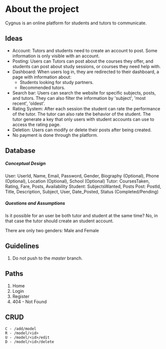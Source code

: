 # About the project

Cygnus is an online platform for students and tutors to communicate.

## Ideas

- Account: Tutors and students need to create an account to post. Some information is only visible with an account.
- Posting: Users can Tutors can post about the courses they offer, and students can post about study sessions, or courses they need help with.
- Dashboard: When users log in, they are redirected to their dashboard, a page with information about:
    - Students looking for study partners.
    - Recommended tutors.
- Search bar: Users can search the website for specific subjects, posts, and tutors. They can also filter the information by 'subject', 'most recent', 'oldest'.
- Rating System: After each session the student can rate the performance of the tutor. The tutor can also rate the behavior of the student. The tutor generate a key that only users with student accounts can use to access the rating page.
- Deletion: Users can modify or delete their posts after being created.
- No payment is done through the platform.

## Database

##### Conceptual Design

User: UserId, Name, Email, Password, Gender, Biography (Optional), Phone (Optional), Location (Optional), School (Optional)
Tutor: CoursesTaken, Rating, Fare, Posts, Availability
Student: SubjectsWanted, Posts
Post: PostId, Title, Description, Subject, User, Date_Posted, Status (Completed/Pending)

##### Questions and Assumptions

Is it possible for an user be both tutor and student at the same time? No, in that case the tutor should create an student account.

There are only two genders: Male and Female

## Guidelines

1. Do not push to the *master* branch.

## Paths

1. Home
2. Login
3. Register
4. 404 - Not Found

## CRUD

```
C - /add/model
R - /model/<id>
U - /model/<id>/edit
D - /model/<id>/delete
```